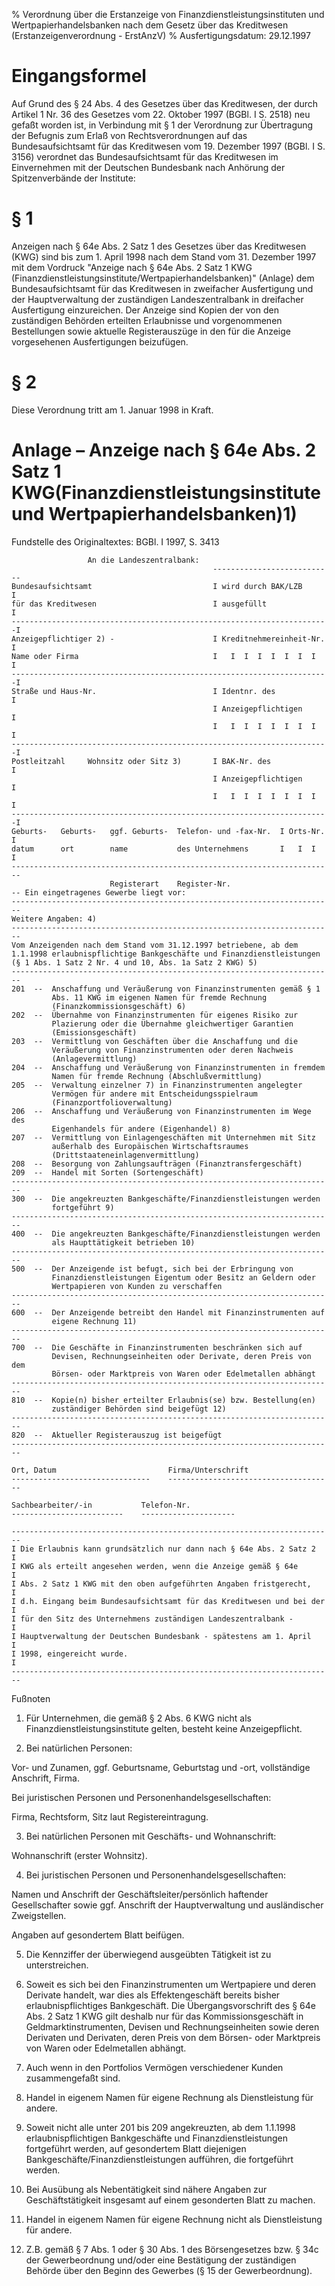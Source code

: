% Verordnung über die Erstanzeige von Finanzdienstleistungsinstituten und Wertpapierhandelsbanken nach dem Gesetz über das Kreditwesen  (Erstanzeigenverordnung - ErstAnzV)
% Ausfertigungsdatum: 29.12.1997
 
# Eingangsformel

Auf Grund des § 24 Abs. 4 des Gesetzes über das Kreditwesen, der durch Artikel 1 Nr. 36 des Gesetzes vom 22. Oktober 1997 (BGBl. I S. 2518) neu gefaßt worden ist, in Verbindung mit § 1 der Verordnung zur Übertragung der Befugnis zum Erlaß von Rechtsverordnungen auf das Bundesaufsichtsamt für das Kreditwesen vom 19. Dezember 1997 (BGBl. I S. 3156) verordnet das Bundesaufsichtsamt für das Kreditwesen im Einvernehmen mit der Deutschen Bundesbank nach Anhörung der Spitzenverbände der Institute:

# § 1

Anzeigen nach § 64e Abs. 2 Satz 1 des Gesetzes über das Kreditwesen (KWG) sind bis zum 1. April 1998 nach dem Stand vom 31. Dezember 1997 mit dem Vordruck "Anzeige nach § 64e Abs. 2 Satz 1 KWG (Finanzdienstleistungsinstitute/Wertpapierhandelsbanken)" (Anlage) dem Bundesaufsichtsamt für das Kreditwesen in zweifacher Ausfertigung und der Hauptverwaltung der zuständigen Landeszentralbank in dreifacher Ausfertigung einzureichen. Der Anzeige sind Kopien der von den zuständigen Behörden erteilten Erlaubnisse und vorgenommenen Bestellungen sowie aktuelle Registerauszüge in den für die Anzeige vorgesehenen Ausfertigungen beizufügen.

# § 2

Diese Verordnung tritt am 1. Januar 1998 in Kraft.

# Anlage – Anzeige nach § 64e Abs. 2 Satz 1 KWG(Finanzdienstleistungsinstitute und Wertpapierhandelsbanken)1)

Fundstelle des Originaltextes: BGBl. I 1997, S. 3413

  

                     An die Landeszentralbank:
                                                 ---------------------------
    Bundesaufsichtsamt                           I wird durch BAK/LZB      I
    für das Kreditwesen                          I ausgefüllt              I
    -----------------------------------------------------------------------I
    Anzeigepflichtiger 2) -                      I Kreditnehmereinheit-Nr. I
    Name oder Firma                              I   I  I  I  I  I  I  I   I
    -----------------------------------------------------------------------I
    Straße und Haus-Nr.                          I Identnr. des            I
                                                 I Anzeigepflichtigen      I
                                                 I   I  I  I  I  I  I  I   I
    -----------------------------------------------------------------------I
    Postleitzahl     Wohnsitz oder Sitz 3)       I BAK-Nr. des             I
                                                 I Anzeigepflichtigen      I
                                                 I   I  I  I  I  I  I  I   I
    -----------------------------------------------------------------------I
    Geburts-   Geburts-   ggf. Geburts-  Telefon- und -fax-Nr.  I Orts-Nr. I
    datum      ort        name           des Unternehmens       I   I  I   I
    ------------------------------------------------------------------------
                          Registerart    Register-Nr.
    -- Ein eingetragenes Gewerbe liegt vor:
    ------------------------------------------------------------------------
    Weitere Angaben: 4)
    ------------------------------------------------------------------------
    Vom Anzeigenden nach dem Stand vom 31.12.1997 betriebene, ab dem
    1.1.1998 erlaubnispflichtige Bankgeschäfte und Finanzdienstleistungen
    (§ 1 Abs. 1 Satz 2 Nr. 4 und 10, Abs. 1a Satz 2 KWG) 5)
    ------------------------------------------------------------------------
    201  --  Anschaffung und Veräußerung von Finanzinstrumenten gemäß § 1
             Abs. 11 KWG im eigenen Namen für fremde Rechnung
             (Finanzkommissionsgeschäft) 6)
    202  --  Übernahme von Finanzinstrumenten für eigenes Risiko zur
             Plazierung oder die Übernahme gleichwertiger Garantien
             (Emissionsgeschäft)
    203  --  Vermittlung von Geschäften über die Anschaffung und die
             Veräußerung von Finanzinstrumenten oder deren Nachweis
             (Anlagevermittlung)
    204  --  Anschaffung und Veräußerung von Finanzinstrumenten in fremdem
             Namen für fremde Rechnung (Abschlußvermittlung)
    205  --  Verwaltung einzelner 7) in Finanzinstrumenten angelegter
             Vermögen für andere mit Entscheidungsspielraum
             (Finanzportfolioverwaltung)
    206  --  Anschaffung und Veräußerung von Finanzinstrumenten im Wege des
             Eigenhandels für andere (Eigenhandel) 8)
    207  --  Vermittlung von Einlagengeschäften mit Unternehmen mit Sitz
             außerhalb des Europäischen Wirtschaftsraumes
             (Drittstaateneinlagenvermittlung)
    208  --  Besorgung von Zahlungsaufträgen (Finanztransfergeschäft)
    209  --  Handel mit Sorten (Sortengeschäft)
    ------------------------------------------------------------------------
    300  --  Die angekreuzten Bankgeschäfte/Finanzdienstleistungen werden
             fortgeführt 9)
    ------------------------------------------------------------------------
    400  --  Die angekreuzten Bankgeschäfte/Finanzdienstleistungen werden
             als Haupttätigkeit betrieben 10)
    ------------------------------------------------------------------------
    500  --  Der Anzeigende ist befugt, sich bei der Erbringung von
             Finanzdienstleistungen Eigentum oder Besitz an Geldern oder
             Wertpapieren von Kunden zu verschaffen
    ------------------------------------------------------------------------
    600  --  Der Anzeigende betreibt den Handel mit Finanzinstrumenten auf
             eigene Rechnung 11)
    ------------------------------------------------------------------------
    700  --  Die Geschäfte in Finanzinstrumenten beschränken sich auf
             Devisen, Rechnungseinheiten oder Derivate, deren Preis von dem
             Börsen- oder Marktpreis von Waren oder Edelmetallen abhängt
    ------------------------------------------------------------------------
    810  --  Kopie(n) bisher erteilter Erlaubnis(se) bzw. Bestellung(en)
             zuständiger Behörden sind beigefügt 12)
    ------------------------------------------------------------------------
    820  --  Aktueller Registerauszug ist beigefügt
    ------------------------------------------------------------------------
     
    Ort, Datum                         Firma/Unterschrift
    -------------------------------    -------------------------------------
     
    Sachbearbeiter/-in           Telefon-Nr.
    -------------------------    ---------------------
     
    ------------------------------------------------------------------------
    I Die Erlaubnis kann grundsätzlich nur dann nach § 64e Abs. 2 Satz 2   I
    I KWG als erteilt angesehen werden, wenn die Anzeige gemäß § 64e       I
    I Abs. 2 Satz 1 KWG mit den oben aufgeführten Angaben fristgerecht,    I
    I d.h. Eingang beim Bundesaufsichtsamt für das Kreditwesen und bei der I
    I für den Sitz des Unternehmens zuständigen Landeszentralbank -        I
    I Hauptverwaltung der Deutschen Bundesbank - spätestens am 1. April    I
    I 1998, eingereicht wurde.                                             I
    ------------------------------------------------------------------------ 

  
Fußnoten

1) Für Unternehmen, die gemäß § 2 Abs. 6 KWG nicht als Finanzdienstleistungsinstitute gelten, besteht keine Anzeigepflicht.

2) Bei natürlichen Personen:

Vor- und Zunamen, ggf. Geburtsname, Geburtstag und -ort, vollständige Anschrift, Firma.

Bei juristischen Personen und Personenhandelsgesellschaften:

Firma, Rechtsform, Sitz laut Registereintragung.

3) Bei natürlichen Personen mit Geschäfts- und Wohnanschrift:

Wohnanschrift (erster Wohnsitz).

4) Bei juristischen Personen und Personenhandelsgesellschaften:

Namen und Anschrift der Geschäftsleiter/persönlich haftender Gesellschafter sowie ggf. Anschrift der Hauptverwaltung und ausländischer Zweigstellen.

Angaben auf gesondertem Blatt beifügen.

5) Die Kennziffer der überwiegend ausgeübten Tätigkeit ist zu unterstreichen.

6) Soweit es sich bei den Finanzinstrumenten um Wertpapiere und deren Derivate handelt, war dies als Effektengeschäft bereits bisher erlaubnispflichtiges Bankgeschäft. Die Übergangsvorschrift des § 64e Abs. 2 Satz 1 KWG gilt deshalb nur für das Kommissionsgeschäft in Geldmarktinstrumenten, Devisen und Rechnungseinheiten sowie deren Derivaten und Derivaten, deren Preis von dem Börsen- oder Marktpreis von Waren oder Edelmetallen abhängt.

7) Auch wenn in den Portfolios Vermögen verschiedener Kunden zusammengefaßt sind.

8) Handel in eigenem Namen für eigene Rechnung als Dienstleistung für andere.

9) Soweit nicht alle unter 201 bis 209 angekreuzten, ab dem 1.1.1998 erlaubnispflichtigen Bankgeschäfte und Finanzdienstleistungen fortgeführt werden, auf gesondertem Blatt diejenigen Bankgeschäfte/Finanzdienstleistungen aufführen, die fortgeführt werden.

10) Bei Ausübung als Nebentätigkeit sind nähere Angaben zur Geschäftstätigkeit insgesamt auf einem gesonderten Blatt zu machen.

11) Handel in eigenem Namen für eigene Rechnung nicht als Dienstleistung für andere.

12) Z.B. gemäß § 7 Abs. 1 oder § 30 Abs. 1 des Börsengesetzes bzw. § 34c der Gewerbeordnung und/oder eine Bestätigung der zuständigen Behörde über den Beginn des Gewerbes (§ 15 der Gewerbeordnung).

